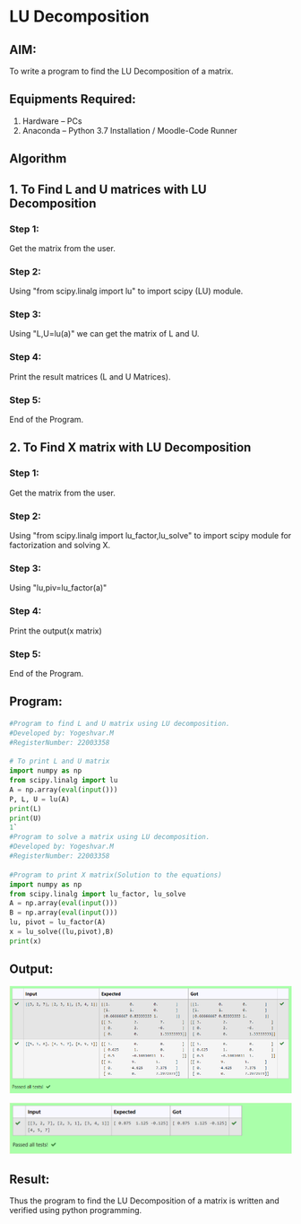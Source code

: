 # LU Decomposition 

## AIM:
To write a program to find the LU Decomposition of a matrix.

## Equipments Required:
1. Hardware – PCs
2. Anaconda – Python 3.7 Installation / Moodle-Code Runner

## Algorithm
## 1. To Find L and U matrices with LU Decomposition
### Step 1: 
Get the matrix from the user.
### Step 2: 
Using "from scipy.linalg import lu" to import scipy (LU) module.
### Step 3: 
Using "L,U=lu(a)" we can get the matrix of L and U.
### Step 4: 
Print the result matrices (L and U Matrices).
### Step 5: 
End of the Program.

## 2. To Find X matrix with LU Decomposition
### Step 1: 
Get the matrix from the user.
### Step 2: 
Using "from scipy.linalg import lu_factor,lu_solve" to import scipy module for factorization and solving X.
### Step 3: 
Using "lu,piv=lu_factor(a)"
### Step 4: 
Print the output(x matrix)
### Step 5: 
End of the Program.

## Program:
```python
#Program to find L and U matrix using LU decomposition.
#Developed by: Yogeshvar.M
#RegisterNumber: 22003358

# To print L and U matrix
import numpy as np
from scipy.linalg import lu
A = np.array(eval(input()))
P, L, U = lu(A)
print(L)
print(U)
1`
#Program to solve a matrix using LU decomposition.
#Developed by: Yogeshvar.M
#RegisterNumber: 22003358

#Program to print X matrix(Solution to the equations)
import numpy as np
from scipy.linalg import lu_factor, lu_solve
A = np.array(eval(input()))
B = np.array(eval(input()))
lu, pivot = lu_factor(A)
x = lu_solve((lu,pivot),B)
print(x)


```

## Output:
![lu decomposition](lu.png)

![lu decomposition](de.png)

## Result:
Thus the program to find the LU Decomposition of a matrix is written and verified using python programming.


